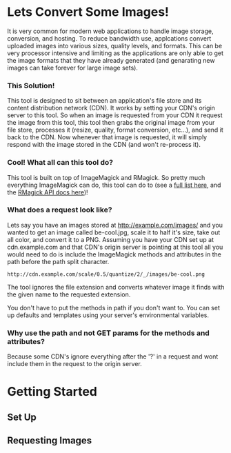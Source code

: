 # Lets Convert Some Images!
It is very common for modern web applications to handle image storage, conversion, and hosting. To reduce bandwidth use, applcations convert uploaded images into various sizes, quality levels, and formats. This can be very processor intensive and limiting as the applications are only able to get the image formats that they have already generated (and genarating new images can take forever for large image sets).

### This Solution!
This tool is designed to sit between an application's file store and its content distribution network (CDN). It works by setting your CDN's origin server to this tool. So when an image is requested from your CDN it request the image from this tool, this tool then grabs the original image from your file store, processes it (resize, quality, format conversion, etc...), and send it back to the CDN. Now whenever that image is requested, it will simply respond with the image stored in the CDN (and won't re-process it).

### Cool! What all can this tool do?
This tool is built on top of ImageMagick and RMagick. So pretty much everything ImageMagick can do, this tool can do to (see a [full list here](https://github.com/KenStipek/image-converter), and the [RMagick API docs here](http://www.imagemagick.org/RMagick/doc/))!

### What does a request look like?
Lets say you have an images stored at http://example.com/images/ and you wanted to get an image called be-cool.jpg, scale it to half it's size, take out all color, and convert it to a PNG. Assuming you have your CDN set up at cdn.example.com and that CDN's origin server is pointing at this tool all you would need to do is include the ImageMagick methods and attributes in the path before the path split character.
```
http://cdn.example.com/scale/0.5/quantize/2/_/images/be-cool.png
```
The tool ignores the file extension and converts whatever image it finds with the given name to the requested extension.

You don't have to put the methods in path if you don't want to. You can set up defaults and templates using your server's environmental variables.

### Why use the path and not GET params for the methods and attributes?
Because some CDN's ignore everything after the '?' in a request and wont include them in the request to the origin server.

# Getting Started

## Set Up

## Requesting Images